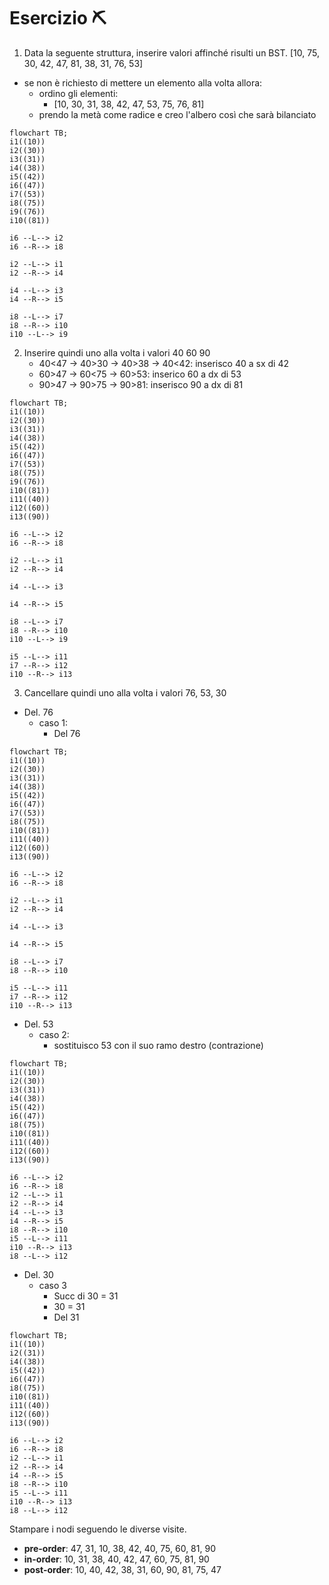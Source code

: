 # Esercizio ⛏️  
1. Data la seguente struttura, inserire valori affinché risulti un BST. 
[10, 75, 30, 42, 47, 81, 38, 31, 76, 53]
- se non è richiesto di mettere un elemento alla volta allora:
	- ordino gli elementi:
		- [10, 30, 31, 38, 42, 47, 53, 75, 76, 81]
	- prendo la metà come radice e creo l'albero così che sarà bilanciato

```mermaid
flowchart TB; 
i1((10))
i2((30))
i3((31))
i4((38))
i5((42))
i6((47))
i7((53))
i8((75))
i9((76))
i10((81))

i6 --L--> i2
i6 --R--> i8

i2 --L--> i1
i2 --R--> i4

i4 --L--> i3
i4 --R--> i5

i8 --L--> i7
i8 --R--> i10
i10 --L--> i9
```

2. Inserire quindi uno alla volta i valori 40 60 90
	- 40<47 $\rightarrow$ 40>30 $\rightarrow$ 40>38 $\rightarrow$ 40<42: inserisco 40 a sx di 42
	- 60>47 $\rightarrow$ 60<75 $\rightarrow$ 60>53: inserico 60 a dx di 53
	- 90>47 $\rightarrow$ 90>75 $\rightarrow$ 90>81: inserisco 90 a dx di 81

```mermaid
flowchart TB; 
i1((10))
i2((30))
i3((31))
i4((38))
i5((42))
i6((47))
i7((53))
i8((75))
i9((76))
i10((81))
i11((40))
i12((60))
i13((90))

i6 --L--> i2
i6 --R--> i8

i2 --L--> i1
i2 --R--> i4

i4 --L--> i3

i4 --R--> i5

i8 --L--> i7
i8 --R--> i10
i10 --L--> i9

i5 --L--> i11
i7 --R--> i12
i10 --R--> i13
```
3. Cancellare quindi uno alla volta i valori 76, 53, 30
- Del. 76
	- caso 1:
		- Del 76
```mermaid
flowchart TB; 
i1((10))
i2((30))
i3((31))
i4((38))
i5((42))
i6((47))
i7((53))
i8((75))
i10((81))
i11((40))
i12((60))
i13((90))

i6 --L--> i2
i6 --R--> i8

i2 --L--> i1
i2 --R--> i4

i4 --L--> i3

i4 --R--> i5

i8 --L--> i7
i8 --R--> i10

i5 --L--> i11
i7 --R--> i12
i10 --R--> i13
```
- Del. 53
	- caso 2:
		- sostituisco 53 con il suo ramo destro (contrazione)
```mermaid
flowchart TB; 
i1((10))
i2((30))
i3((31))
i4((38))
i5((42))
i6((47))
i8((75))
i10((81))
i11((40))
i12((60))
i13((90))

i6 --L--> i2
i6 --R--> i8
i2 --L--> i1
i2 --R--> i4
i4 --L--> i3
i4 --R--> i5
i8 --R--> i10
i5 --L--> i11
i10 --R--> i13
i8 --L--> i12
```
- Del. 30
	- caso 3
		- Succ di 30 = 31
		- 30 = 31
		- Del 31
```mermaid
flowchart TB; 
i1((10))
i2((31))
i4((38))
i5((42))
i6((47))
i8((75))
i10((81))
i11((40))
i12((60))
i13((90))

i6 --L--> i2
i6 --R--> i8
i2 --L--> i1
i2 --R--> i4
i4 --R--> i5
i8 --R--> i10
i5 --L--> i11
i10 --R--> i13
i8 --L--> i12
```
Stampare i nodi seguendo le diverse visite.
- **pre-order**: 47, 31, 10, 38, 42, 40, 75, 60, 81, 90
- **in-order**: 10, 31, 38, 40, 42, 47, 60, 75, 81, 90
- **post-order**: 10, 40, 42, 38, 31, 60, 90, 81, 75, 47